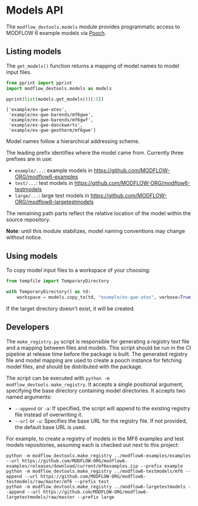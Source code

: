 # Models API

The `modflow_devtools.models` module provides programmatic access to MODFLOW 6 example models via [Pooch](https://www.fatiando.org/pooch/latest/index.html).

## Listing models

The `get_models()` function returns a mapping of model names to model input files.

```python
from pprint import pprint
import modflow_devtools.models as models

pprint(list(models.get_models())[:5])
```

```
['example/ex-gwe-ates',
 'example/ex-gwe-barends/mf6gwe',
 'example/ex-gwe-barends/mf6gwf',
 'example/ex-gwe-danckwerts',
 'example/ex-gwe-geotherm/mf6gwe']
```

Model names follow a hierarchical addressing scheme.

The leading prefix identifies where the model came from. Currently three prefixes are in use:

- `example/...`: example models in https://github.com/MODFLOW-ORG/modflow6-examples
- `test/...`: test models in https://github.com/MODFLOW-ORG/modflow6-testmodels
- `large/...`: large test models in https://github.com/MODFLOW-ORG/modflow6-largetestmodels

The remaining path parts reflect the relative location of the model within the source repository.

**Note**: until this module stabilizes, model naming conventions may change without notice.

## Using models

To copy model input files to a workspace of your choosing:

```python
from tempfile import TemporaryDirectory

with TemporaryDirectory() as td:
    workspace = models.copy_to(td, "example/ex-gwe-ates", verbose=True)
```

If the target directory doesn't exist, it will be created.

## Developers

The `make_registry.py` script is responsible for generating a registry text file and a mapping between files and models. This script should be run in the CI pipeline at release time before the package is built. The generated registry file and model mapping are used to create a pooch instance for fetching model files, and should be distributed with the package.

The script can be executed with `python -m modflow_devtools.make_registry`. It accepts a single positional argument, specifying the base directory containing model directories. It accepts two named arguments:

- `--append` or `-a`: If specified, the script will append to the existing registry file instead of overwriting it.
- `--url` or `-u`: Specifies the base URL for the registry file. If not provided, the default base URL is used.

For example, to create a registry of models in the MF6 examples and test models repositories, assuming each is checked out next to this project:

```shell
python -m modflow_devtools.make_registry ../modflow6-examples/examples --url https://github.com/MODFLOW-ORG/modflow6-examples/releases/download/current/mf6examples.zip --prefix example
python -m modflow_devtools.make_registry ../modflow6-testmodels/mf6 --append --url https://github.com/MODFLOW-ORG/modflow6-testmodels/raw/master/mf6 --prefix test
python -m modflow_devtools.make_registry ../modflow6-largetestmodels --append --url https://github.com/MODFLOW-ORG/modflow6-largetestmodels/raw/master --prefix large
```